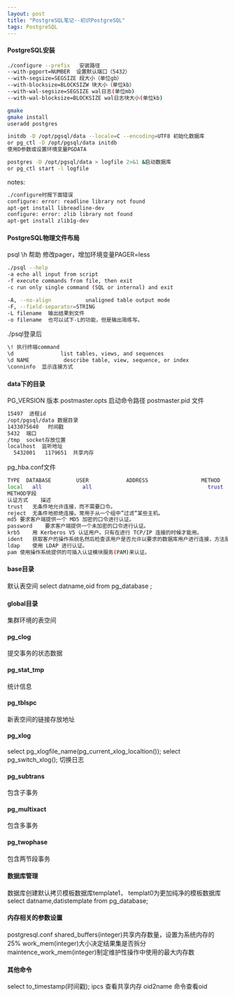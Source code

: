 ```yaml
---
layout: post
title: "PostgreSQL笔记--初识PostgreSQL"
tags: PostgreSQL
---
```


#### PostgreSQL安装

```bash
./configure --prefix   安装路径
--with-pgport=NUMBER  设置默认端口（5432）
--with-segsize=SEGSIZE 段大小（单位gb）
--with-blocksize=BLOCKSIZW 块大小（单位kb）
--with-wal-segsize=SEGSIZE wal日志(单位mb)
--with-wal-blocksize=BLOCKSIZE wal日志块大小(单位kb)

gmake
gmake install
useradd postgres

initdb -D /opt/pgsql/data --locale=C --encoding=UTF8 初始化数据库
or pg_ctl -D /opt/pgsql/data initdb
使用D参数或设置环境变量PGDATA

postgres -D /opt/pgsql/data > logfile 2>&1 &启动数据库
or pg_ctl start -l logfile
```
<!--more-->
notes: 
```bash
./configure时报下面错误
configure: error: readline library not found
apt-get install libreadline-dev
configure: error: zlib library not found
apt-get install zlib1g-dev
```

#### PostgreSQL物理文件布局
psql
\h 帮助 
修改pager，增加环境变量PAGER=less

```bash
./psql --help
-a echo all input from script
-f execute commands from file, then exit
-c run only single command (SQL or internal) and exit

-A, --no-align           unaligned table output mode
-F, --field-separator=STRING
-L filename  输出结果到文件
-o filename  也可以试下-L的功能，但是输出简练写。
```

./psql登录后
```bash 
\! 执行终端command
\d               list tables, views, and sequences
\d NAME           describe table, view, sequence, or index
\conninfo  显示连接方式
```

#### data下的目录

PG_VERSION  版本 
postmaster.opts 启动命令路径 
postmaster.pid 文件
```bash 
15497  进程id
/opt/pgsql/data 数据目录
1433075640   时间戳
5432  端口
/tmp  socket存放位置
localhost  监听地址
  5432001   1179651  共享内存
```

pg_hba.conf文件
```bash 
TYPE  DATABASE        USER            ADDRESS                 METHOD
local   all             all                                     trust
METHOD字段
认证方式    描述
trust   无条件地允许连接，而不需要口令。
reject  无条件地拒绝连接。常用于从一个组中”过滤”某些主机。
md5 要求客户端提供一个 MD5 加密的口令进行认证。
password    要求客户端提供一个未加密的口令进行认证。
krb5    用 Kerberos V5 认证用户。只有在进行 TCP/IP 连接的时候才能用。
ident   获取客户的操作系统名然后检查该用户是否允许以要求的数据库用户进行连接，方法是参照在 ident 关键字后面声明的映射。对于 TCP/IP 连接，用户的身份是通过与运行在客户端上的 ident 服务器连接进行判断的，对于本地连接，它是从操作系统获取的。
ldap    使用 LDAP 进行认证。
pam 使用操作系统提供的可插入认证模块服务(PAM)来认证。
```

#### base目录
默认表空间
select datname,oid from pg_database ;

#### global目录
集群环境的表空间

#### pg_clog
提交事务的状态数据

#### pg_stat_tmp
统计信息
 
#### pg_tblspc
新表空间的链接存放地址

#### pg_xlog
select pg_xlogfile_name(pg_current_xlog_localtion());
select pg_switch_xlog(); 切换日志

#### pg_subtrans
包含子事务 

#### pg_multixact
包含多事务

#### pg_twophase
包含两节段事务

#### 数据库管理
数据库创建默认拷贝模板数据库template1，
templat0为更加纯净的模板数据库
select datname,datistemplate from pg_database;

#### 内存相关的参数设置
postgresql.conf
shared_buffers(integer)共享内存数量，设置为系统内存的25%
work_mem(integer)大小决定结果集是否拆分
maintence_work_mem(integer)制定维护性操作中使用的最大内存数

#### 其他命令
select to_timestamp(时间戳);
ipcs 查看共享内存 
oid2name 命令查看oid
